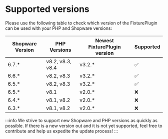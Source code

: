 # Supported versions

Please use the following table to check which version of the FixturePlugin can be used with your PHP and Shopware versions:

| Shopware Version | PHP Versions     | Newest FixturePlugin version | Supported |
| ------------------ | --------------   | ------------------------------ | ----------- |
| 6.7.*            | v8.2, v8.3, v8.4 | v3.2.*                       | ✅         |
| 6.6.*            | v8.2, v8.3       | v3.2.*                       | ✅         |
| 6.5.*            | v8.2, v8.3       | v3.2.*                       | ✅         |
| 6.5.*            | v8.1             | v2.0.*                       | ❌         |
| 6.4.*            | v8.1, v8.2       | v2.0.*                       | ❌         |
| 6.3.*            | v8.1, v8.2       | v2.0.*                       | ❌         |

:::info
We strive to support new Shopware and PHP versions as quickly as possible. If there is a new version out and it is not yet supported, feel free to contribute and help us expedite the update process!
:::
